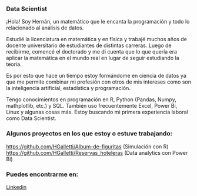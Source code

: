 ### Data Scientist

¡Hola! Soy Hernán, un matemático que le encanta la programación y todo lo relacionado al análisis de datos.

Estudié la licenciatura en matemática y en física y trabajé muchos años de docente universitario de estudiantes de distintas carreras. Luego de recibirme, comencé el doctorado y me di cuenta que lo que quería era aplicar la matemática en el mundo real en lugar de seguir estudiando la teoría.

Es por esto que hace un tiempo estoy formándome en ciencia de datos ya que me permite combinar mi profesión con otros de mis intereses como son la inteligencia artificial, estadística y programación.

Tengo conocimientos en programación en R, Python (Pandas, Numpy, mathplotlib, etc.) y SQL. También uso frecuentemente Excel, Power Bi, Linux y algunas cosas más. Estoy buscando mi primera experiencia laboral como Data Scientist.

### Algunos proyectos en los que estoy o estuve trabajando:

https://github.com/HGalletti/Album-de-figuritas (Simulación con R)
https://github.com/HGalletti/Reservas_hoteleras (Data analytics con Power Bi)

### Puedes encontrarme en:

[Linkedin](https://www.linkedin.com/in/hern%C3%A1n-galletti/)

